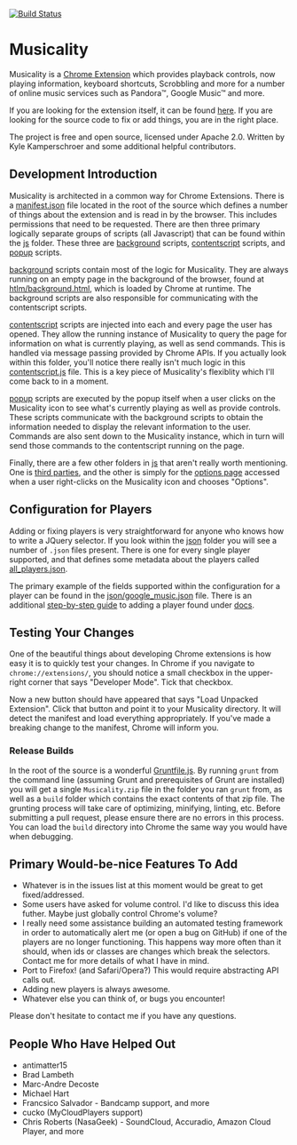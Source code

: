 [![Build Status](https://travis-ci.org/kkamperschroer/Musicality.svg?branch=master)](https://travis-ci.org/kkamperschroer/Musicality)

# Musicality

Musicality is a [Chrome Extension](https://chrome.google.com/webstore/detail/fjiolbglibkahkipcdgeepdfdgfkdbee?hl=en-US) which provides playback controls, now playing information, keyboard shortcuts, Scrobbling and more for a number of online music services such as Pandora™, Google Music™ and more.

If you are looking for the extension itself, it can be found [here](https://chrome.google.com/webstore/detail/fjiolbglibkahkipcdgeepdfdgfkdbee?hl=en-US). If you are looking for the source code to fix or add things, you are in the right place.

The project is free and open source, licensed under Apache 2.0. Written by Kyle Kamperschroer and some additional helpful contributors.

## Development Introduction

Musicality is architected in a common way for Chrome Extensions. There is a [manifest.json](manifest.json) file located in the root of the source which defines a number of things about the extension and is read in by the browser. This includes permissions that need to be requested. There are then three primary logically separate groups of scripts (all Javascript) that can be found within the [js](js/) folder. These three are [background](js/background/) scripts, [contentscript](js/contentscript/) scripts, and [popup](js/popup) scripts.

[background](js/background/) scripts contain most of the logic for Musicality. They are always running on an empty page in the background of the browser, found at [htlm/background.html](html/background.html), which is loaded by Chrome at runtime. The background scripts are also responsible for communicating with the contentscript scripts.

[contentscript](js/contentscript) scripts are injected into each and every page the user has opened. They allow the running instance of Musicality to query the page for information on what is currently playing, as well as send commands. This is handled via message passing provided by Chrome APIs. If you actually look within this folder, you'll notice there really isn't much logic in this [contentscript.js](js/contentscript/contentscript.js) file. This is a key piece of Musicality's flexiblity which I'll come back to in a moment.

[popup](js/popup/) scripts are executed by the popup itself when a user clicks on the Musicality icon to see what's currently playing as well as provide controls. These scripts communicate with the background scripts to obtain the information needed to display the relevant information to the user. Commands are also sent down to the Musicality instance, which in turn will send those commands to the contentscript running on the page.

Finally, there are a few other folders in [js](js/) that aren't really worth mentioning. One is [third parties](js/tp/), and the other is simply for the [options page](js/options/) accessed when a user right-clicks on the Musicality icon and chooses "Options".

## Configuration for Players

Adding or fixing players is very straightforward for anyone who knows how to write a JQuery selector. If you look within the [json](json/) folder you will see a number of `.json` files present. There is one for every single player supported, and that defines some metadata about the players called [all_players.json](json/all_players.json).

The primary example of the fields supported within the configuration for a player can be found in the [json/google_music.json](json/google_music.json) file. There is an additional [step-by-step guide](docs/AddingAPlayerGuide.md) to adding a player found under [docs](docs/).

## Testing Your Changes

One of the beautiful things about developing Chrome extensions is how easy it is to quickly test your changes. In Chrome if you navigate to `chrome://extensions/`, you should notice a small checkbox in the upper-right corner that says "Developer Mode". Tick that checkbox.

Now a new button should have appeared that says "Load Unpacked Extension". Click that button and point it to your Musicality directory. It will detect the manifest and load everything appropriately. If you've made a breaking change to the manifest, Chrome will inform you.

### Release Builds

In the root of the source is a wonderful [Gruntfile.js](Gruntfile.js). By running `grunt` from the command line (assuming Grunt and prerequisites of Grunt are installed) you will get a single `Musicality.zip` file in the folder you ran `grunt` from, as well as a `build` folder which contains the exact contents of that zip file. The grunting process will take care of optimizing, minifying, linting, etc. Before submitting a pull request, please ensure there are no errors in this process. You can load the `build` directory into Chrome the same way you would have when debugging.

## Primary Would-be-nice Features To Add

  - Whatever is in the issues list at this moment would be great to get fixed/addressed.
  - Some users have asked for volume control. I'd like to discuss this idea futher. Maybe just globally control Chrome's volume?
  - I really need some assistance building an automated testing framework in order to automatically alert me (or open a bug on GitHub) if one of the players are no longer functioning. This happens way more often than it should, when ids or classes are changes which break the selectors. Contact me for more details of what I have in mind.
  - Port to Firefox! (and Safari/Opera?) This would require abstracting API calls out.
  - Adding new players is always awesome.
  - Whatever else you can think of, or bugs you encounter!

Please don't hesitate to contact me if you have any questions.

## People Who Have Helped Out
  - antimatter15
  - Brad Lambeth
  - Marc-Andre Decoste
  - Michael Hart
  - Francsico Salvador - Bandcamp support, and more
  - cucko (MyCloudPlayers support)
  - Chris Roberts (NasaGeek) - SoundCloud, Accuradio, Amazon Cloud Player, and more
